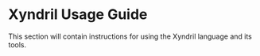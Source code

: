 # Xyndril Usage Guide

This section will contain instructions for using the Xyndril language and its tools.

